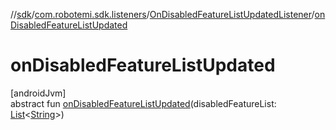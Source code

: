 //[sdk](../../../index.md)/[com.robotemi.sdk.listeners](../index.md)/[OnDisabledFeatureListUpdatedListener](index.md)/[onDisabledFeatureListUpdated](on-disabled-feature-list-updated.md)

# onDisabledFeatureListUpdated

[androidJvm]\
abstract fun [onDisabledFeatureListUpdated](on-disabled-feature-list-updated.md)(disabledFeatureList: [List](https://kotlinlang.org/api/latest/jvm/stdlib/kotlin.collections/-list/index.html)&lt;[String](https://kotlinlang.org/api/latest/jvm/stdlib/kotlin/-string/index.html)&gt;)
